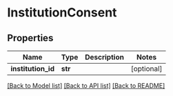 # InstitutionConsent

## Properties
Name | Type | Description | Notes
------------ | ------------- | ------------- | -------------
**institution_id** | **str** |  | [optional] 

[[Back to Model list]](../README.md#documentation-for-models) [[Back to API list]](../README.md#documentation-for-api-endpoints) [[Back to README]](../README.md)



